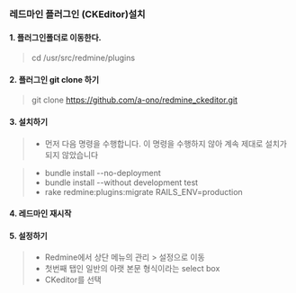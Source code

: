 ### 레드마인 플러그인 (CKEditor)설치

#### 1. 플러그인폴더로 이동한다.
 
 > cd /usr/src/redmine/plugins

#### 2. 플러그인 git clone 하기
 
 > git clone https://github.com/a-ono/redmine_ckeditor.git

#### 3. 설치하기

 > - 먼저 다음 명령을 수행합니다. 이 명령을 수행하지 않아 계속 제대로 설치가 되지 않았습니다
 
 > - bundle install --no-deployment
 > - bundle install --without development test
 > - rake redmine:plugins:migrate RAILS_ENV=production
 
#### 4. 레드마인 재시작

#### 5. 설정하기

 > - Redmine에서 상단 메뉴의 관리 > 설정으로 이동
 > - 첫번째 탭인 일반의 아랫 본문 형식이라는 select box
 > - CKeditor를 선택
